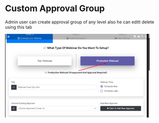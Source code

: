 # Custom Approval Group

Admin user can create approval group of any level also he can editt delete using this tab

![](../../.gitbook/assets/image%20%28278%29.png)

